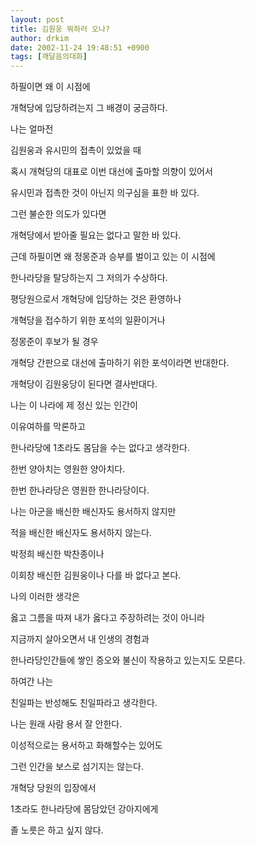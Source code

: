 ```yaml
---
layout: post
title: 김원웅 뭐하러 오나?
author: drkim
date: 2002-11-24 19:48:51 +0900
tags: [깨달음의대화]
---
```

하필이면 왜 이 시점에
  
개혁당에 입당하려는지 그 배경이 궁금하다.
  

  
나는 얼마전
  
김원웅과 유시민의 접촉이 있었을 때
  

  
혹시 개혁당의 대표로 이번 대선에 출마할 의향이 있어서
  
유시민과 접촉한 것이 아닌지 의구심을 표한 바 있다.
  

  
그런 불순한 의도가 있다면
  
개혁당에서 받아줄 필요는 없다고 말한 바 있다.
  

  
근데 하필이면 왜 정몽준과 승부를 벌이고 있는 이 시점에
  
한나라당을 탈당하는지 그 저의가 수상하다.
  

  
평당원으로서 개혁당에 입당하는 것은 환영하나
  
개혁당을 접수하기 위한 포석의 일환이거나
  

  
정몽준이 후보가 될 경우
  
개혁당 간판으로 대선에 출마하기 위한 포석이라면 반대한다.
  

  
개혁당이 김원웅당이 된다면 결사반대다.
  

  
나는 이 나라에 제 정신 있는 인간이
  
이유여하를 막론하고
  
한나라당에 1초라도 몸담을 수는 없다고 생각한다.
  

  
한번 양아치는 영원한 양아치다.
  
한번 한나라당은 영원한 한나라당이다.
  

  
나는 아군을 배신한 배신자도 용서하지 않지만
  
적을 배신한 배신자도 용서하지 않는다.
  

  
박정희 배신한 박찬종이나
  
이회창 배신한 김원웅이나 다를 바 없다고 본다.
  

  
나의 이러한 생각은
  
옳고 그름을 따져 내가 옳다고 주장하려는 것이 아니라
  

  
지금까지 살아오면서 내 인생의 경험과
  
한나라당인간들에 쌓인 증오와 불신이 작용하고 있는지도 모른다.
  

  
하여간 나는
  
친일파는 반성해도 친일파라고 생각한다.
  

  
나는 원래 사람 용서 잘 안한다.
  
이성적으로는 용서하고 화해할수는 있어도
  
그런 인간을 보스로 섬기지는 않는다.
  

  
개혁당 당원의 입장에서
  
1초라도 한나라당에 몸담았던 강아지에게
  
졸 노릇은 하고 싶지 않다.